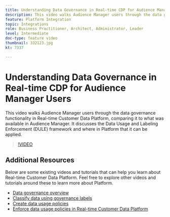 ```yaml
---
title: Understanding Data Governance in Real-time CDP for Audience Manager Users
description: This video walks Audience Manager users through the data governance functionality in Real-time Customer Data Platform, comparing it to what was available in Audience Manager. It discusses the Data Usage and Labeling Enforcement (DULE) framework and where in Platform that it can be applied.
feature: Platform Integration
topic: Integrations
role: Business Practitioner, Architect, Administrator, Leader
level: Intermediate
doc-type: feature video
thumbnail: 332123.jpg
kt: 7337

---
```


# Understanding Data Governance in Real-time CDP for Audience Manager Users

This video walks Audience Manager users through the data governance functionality in Real-time Customer Data Platform, comparing it to what was available in Audience Manager. It discusses the Data Usage and Labeling Enforcement (DULE) framework and where in Platform that it can be applied.

>[!VIDEO](https://video.tv.adobe.com/v/332123/?quality=12&learn=on)

## Additional Resources

Below are some existing videos and tutorials that can help you learn about Real-time Customer Data Platform. Feel free to explore other videos and tutorials around these to learn more about Platform.

* [Data governance overview](https://experienceleague.adobe.com/docs/platform-learn/tutorials/data-governance/understanding-data-governance.html?lang=en#data-governance)
* [Classify data using governance labels](https://experienceleague.adobe.com/docs/platform-learn/tutorials/data-governance/classify-data-using-governance-labels.html?lang=en#data-governance)
* [Create data usage policies](https://experienceleague.adobe.com/docs/platform-learn/tutorials/data-governance/create-data-usage-policies.html?lang=en#data-governance)
* [Enforce data usage policies in Real-time Customer Data Platform](https://experienceleague.adobe.com/docs/platform-learn/tutorials/data-governance/enforce-data-usage-policies-in-real-time-cdp.html?lang=en#data-governance)

